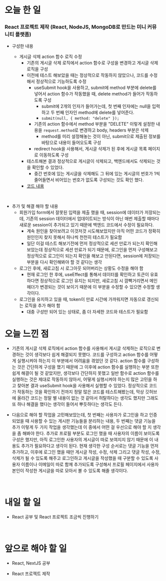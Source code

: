 # 오늘 한 일

### React 프로젝트 제작 (React, NodeJS, MongoDB로 만드는 미니 커뮤니티 플랫폼)

- 구성한 내용

  - 게시글 삭제 action 함수 로직 수정
    - 기존의 게시글 삭제 로직에서 action 함수로 구성을 변경하고 게시글 삭제 로직을 구성
    - 이전에 테스트 해보았을 때는 정상적으로 작동하지 않았으나, 코드를 수정해서 정상적으로 기능하도록 수정
      - useSubmit hook을 사용하고, submit에 method 부분에 delete를 넣어서 action 함수가 작동했을 때, delete method가 들어가 작동하도록 구성
        - submit에 2개의 인자가 들어가는데, 첫 번째 인자에는 null을 입력하고 두 번째 인자인 method에 delete를 넣어준다.
        - `submit(null, { method: "delete" });`
      - 기존의 action 함수에서 method 부분을 "DELETE" 이렇게 설정한 내용을 `request.method`로 변경하고 body, headers 부분은 삭제
        - method를 미리 설정해놓는 것이 아닌, submit으로 제출된 정보를 바탕으로 내용이 들어오도록 구성
      - redirect hook을 사용해서, 게시글 삭제가 된 후에 게시글 목록 페이지로 이동하도록 구성
    - 테스트해본 결과 정상적으로 게시글이 삭제되고, 백엔드에서도 삭제되는 것을 확인할 수 있었다.
      - 중간 번호에 있는 게시글을 삭제해도 그 뒤에 있는 게시글의 번호가 1씩 줄어들면서 비어있는 번호가 없도록 구성되는 것도 확인 했다.
    - [코드 내용](https://github.com/jeongsangtae/mini-community-platform/commit/5c9a4c46f4b8b428c937bd2338585ffea710a472)

<br />

- 추가 및 해결 해야 할 내용
  - 회원가입 form에서 잘못된 입력을 제출 했을 때, session에 데이터가 저장되는데, 기존의 session 데이터에서 업데이트되는 방식이 아닌 매번 제출할 때마다 새로운 session이 추가되고 있기 때문에 백엔드 코드에서 수정이 필요하다.
    - 계속 원인을 찾아보려고 이것저것 시도해보았지만 아직 어떤 코드가 정확히 원인인지 찾지 못해서 하나씩 천천히 테스트가 필요함
    - 일단 이걸 테스트 해보기전에 먼저 정상적으로 세션 만료가 되는지 확인해보았는데 정상적으로 세션 만료가 되기 때문에, 로그인을 먼저 구성해보고 정상적으로 로그인이 되는지 확인을 해보고 안된다면, session에 저장되는 부분을 다시 확인해봐야 할 것 같다는 생각
  - 로그인 후에, 새로고침 시 로그아웃 되어버리는 상황도 수정을 해야 함
    - 현재 로그인 한 후에, useEffect를 통해서 데이터를 확인하고 토큰이 유효하다면 정상적으로 로그인 유지는 되지만, 새로고침 시 깜빡거리면서 메인헤더가 변경되는 것이 보이기 때문에 이 부분을 수정할 수 있으면 수정할 생각이다.
  - 로그인을 유지하고 있을 때, token이 만료 시간에 가까워지면 자동으로 갱신되는 로직을 추가 해야 함
    - 대충 구성만 되어 있는 상태로, 좀 더 자세한 코드와 테스트가 필요함

# 오늘 느낀 점

- 기존의 게시글 삭제 로직에서 action 함수를 사용해서 게시글 삭제하는 로직으로 변경하는 것이 생각보다 쉽게 해결되지 못했다. 코드를 구성하고 action 함수를 어떻게 실행시켜야 하는지 이 부분에서 어려움을 겪었던 것 같다. action 함수를 구성하는 것은 간단하게 구성을 했기 때문에 그 이후에 action 함수를 실행하는 부분 또한 쉽게 해결이 될 것 같았지만, 생각보다 간단하지 못했고 일반 함수로 action 함수를 실행하는 것은 제대로 작동하지 않아서, 어떻게 실행시켜야 하는지 많은 고민을 하고 찾아본 결과 useSubmit hook을 사용해서 실행할 수 있었다. 정상적으로 코드가 작동하는 것을 확인하기 전까지 정말 많은 코드를 테스트해봤는데, 막상 깃허브에 올라간 코드는 정말 별 내용이 없는 것 같아서 허탈하다는 생각도 했지만 그래도 또 하나 해결을 했다는 생각이 들어서 뿌듯하다는 생각도 든다.

- 다음으로 해야 할 작업을 고민해보았는데, 첫 번째는 사용자가 로그인을 하고 인증되었을 때 사용할 수 있는 게시판 기능들을 분리하는 내용, 두 번째는 댓글 기능을 추가 이렇게 두 가지 작업을 생각했는데 이 중에서 어떤 걸 우선으로 해야 할 지 생각을 좀 해봐야 한다. 추가로 프로필 부분도 로그인 했을 때 사용자의 이름이 보이도록 구성은 했지만, 아직 로그인한 사용자의 게시글이 따로 보여지지 않기 때문에 이 내용도 추가가 필요하다고 생각이 된다. 현재 생각한 구성 순서로는 댓글 기능을 먼저 추가하고, 이후에 로그인 했을 때만 게시글 작성, 수정, 삭제 그리고 댓글 작성, 수정, 삭제가 될 수 있도록 해주고 로그인하고 게시글을 작성했을 때 구분할 수 있도록 사용자 이름이나 이메일이 따로 함께 추가되도록 구성해서 프로필 페이지에서 사용자 본인이 작성한 게시글을 따로 모아서 볼 수 있도록 해줄 생각이다.

<br />

# 내일 할 일

- React 공부 및 React 프로젝트 조금씩 진행하기

<br />

# 앞으로 해야 할 일

- React, NextJS 공부

- React 프로젝트 제작
